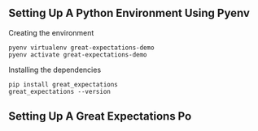 

## Setting Up A Python Environment Using Pyenv

Creating the environment 

```
pyenv virtualenv great-expectations-demo
pyenv activate great-expectations-demo
```

Installing the dependencies
```
pip install great_expectations
great_expectations --version
```

## Setting Up A Great Expectations Po
